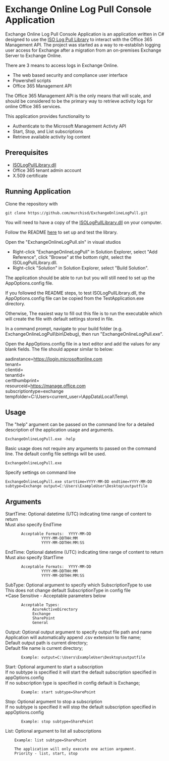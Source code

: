 # Exchange Online Log Pull Console Application

Exchange Online Log Pull Console Application is an application written in C# designed to use the [ISO Log Pull Library](https://github.com/murchisd/ISOLogPullLibrary) to interact with the Office 365 Management API. The project was started as a way to re-establish logging user access for Exchange after a migration from an on-premises Exchange Server to Exchange Online.

There are 3 means to access logs in Exchange Online. 

* The web based security and compliance user interface
* Powershell scripts
* Office 365 Management API

The Office 365 Management API is the only means that will scale, and should be considered to be the primary way to retrieve activity logs for online Office 365 services.

This application provides functionality to  

* Authenticate to the Microsoft Management Activty API 
* Start, Stop, and List subscriptions
* Retrieve available activity log content

## Prerequisites

* [ISOLogPullLibrary.dll](https://github.com/murchisd/ISOLogPullLibrary)
* Office 365 tenant admin account
* X.509 certificate

## Running Application

Clone the repository with
```
git clone https://github.com/murchisd/ExchangeOnlineLogPull.git
```

You will need to have a copy of the [ISOLogPullLibrary.dll](https://github.com/murchisd/ISOLogPullLibrary) on your computer.

Follow the README [here](https://github.com/murchisd/ISOLogPullLibrary/blob/master/README.md) to set up and test the library.

Open the "ExchangeOnlineLogPull.sln" in visual studios

* Right-click "ExchangeOnlineLogPull" in Solution Explorer, select "Add Reference", click "Browse" at the bottom right, select the ISOLogPullLibrary.dll.
* Right-click "Solution" in Solution Explorer, select "Build Solution".

The application should be able to run but you will still need to set up the AppOptions.config file.

If you followed the README steps, to test ISOLogPullLibrary.dll, the AppOptions.config file can be copied from the TestApplication.exe directory.

Otherwise, The easiest way to fill out this file is to run the executable which will create the file with default settings stored in file.

In a command prompt, navigate to your build folder (e.g. ExchangeOnlineLogPull\bin\Debug), then run "ExchangeOnlineLogPull.exe".

Open the AppOptions.config file in a text editor and add the values for any blank fields. The file should appear similar to below:

aadinstance=https://login.microsoftonline.com    
tenant=   
clientid=   
tenantid=   
certthumbprint=   
resourceid=https://manage.office.com   
subscriptiontype=exchange   
tempfolder=C:\Users\<current_user>\AppData\Local\Temp\

## Usage

The "help" argument can be passed on the command line for a detailed description of the application usage and arguments.
```
ExchangeOnlineLogPull.exe -help
```

Basic usage does not require any arguments to passed on the command line. The default config file settings will be used.
```
ExchangeOnlineLogPull.exe
```

Specify settings on command line
```
ExchangeOnlineLogPull.exe starttime=YYYY-MM-DD endtime=YYYY-MM-DD subtype=Exchange output=C:\Users\ExampleUser\Desktop\outputfile
```

## Arguments

StartTime: Optional datetime (UTC) indicating time range of content to return   
		   Must also specify EndTime   
		   
           Acceptable Formats:	YYYY-MM-DD   
					YYYY-MM-DDTHH:MM   
					YYYY-MM-DDTHH:MM:SS   
							   
EndTime:   Optional datetime (UTC) indicating time range of content to return   
           Must also specify StartTime   
		   
           Acceptable Formats:	YYYY-MM-DD   
					YYYY-MM-DDTHH:MM   
					YYYY-MM-DDTHH:MM:SS   
							   
SubType:   Optional argument to specify which SubscriptionType to use   
           This does not change default SubscriptionType in config file   
		   *Case Sensitive - Acceptable parameters below   
		   
           Acceptable Types:
				AzureActiveDirectory
				Exchange   
				SharePoint   
				General

Output:    Optional output argument to specify output file path and name    
           Application will automatically append .csv extension to file name;   
		   Default output path is current directory;   
		   Default file name is current directory;   
		   
           Example: output=C:\Users\ExampleUser\Desktop\outputfile   
		   
Start:     Optional argument to start a subscription   
           If no subtype is specified it will start the default subscription specified in appOptions.config   
		   If no subscription type is specified in config default is Exchange;    
		   
           Example: start subtype=SharePoint   
		   
Stop:      Optional argument to stop a subscription    
           If no subtype is specified it will stop the default subscription specified in appOptions.config

           Example: stop subtype=SharePoint

List:      Optional argument to list all subscriptions

		Example: list subtype=SharePoint

		The application will only execute one action argument.   
		Priority - list, start, stop